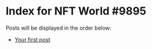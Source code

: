 # Index for NFT World #9895
Posts will be displayed in the order below:

- [Your first post](./001-first.md)

